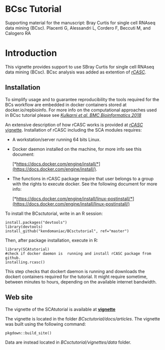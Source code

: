 # BCsc Tutorial
Supporting material for the manuscript: 
Bray Curtis for single cell RNAseq data mining (BCsc).
PIacenti G, Alessandri L, Cordero F, Beccuti M, and Calogero RA

# Introduction

This vignette provides support to use SBray Curtis for single cell RNAseq data mining (BCsc).
BCsc analysis was added as extention of [*rCASC*](https://pubmed.ncbi.nlm.nih.gov/31494672/).


## Installation

To simplify usage and to guarantee reproducibility the tools required for the BCs workflow are embedded in docker containers stored at docker.io/repbioinfo. For more info on the computational approaches used in BCsc tutorial please see [*Kulkarni et al. BMC Bioinformatics 2018*](https://pubmed.ncbi.nlm.nih.gov/30367595/)

An extensive description of how rCASC works is provided at [*rCASC* vignette](https://kendomaniac.github.io/rCASC/articles/rCASC_vignette.html). Installation of rCASC including the SCA modules requires:

- A workstation/server running 64 bits Linux.

- Docker daemon installed on the machine, for more info see this document:

    [*https://docs.docker.com/engine/install/*](https://docs.docker.com/engine/install/).

- The functions in rCASC package require that user belongs to a group with the rights to execute docker. See the following document for more info: 

    [*https://docs.docker.com/engine/install/linux-postinstall/*](https://docs.docker.com/engine/install/linux-postinstall/)


To install the BCsctutorial, write in an R session:

```
install.packages("devtools")
library(devtools)
install_github("kendomaniac/BCsctutorial", ref="master")

```
Then, after package installation, execute in R:
```
library(SCAtutorial)
#check if docker daemon is  running and install rCASC package from github.
installing.rcasc()
```

This step checks that dockert daemon is running and downloads the dockert containers required for the tutorial. It might require sometime, between minutes to hours, depending on the available internet bandwidth.


## Web site

The vignette of the SCAtutorial is available at [**vignette**](https://kendomaniac.github.io/BCsctutorial/articles/BCscvignette.html)

The vignette is located in the folder *BCsctutorial/docs/articles*. The vignette was built using the following command:

```
pkgdown::build_site()

```
 Data are instead located in *BCsctutorial/vignettes/data* folder.

